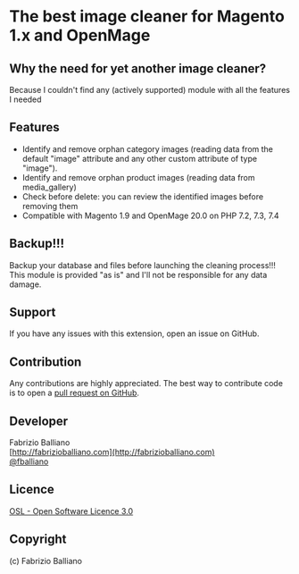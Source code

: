 # The best image cleaner for Magento 1.x and OpenMage

Why the need for yet another image cleaner?
---------
Because I couldn't find any (actively supported) module with all the features I needed

Features
---------
- Identify and remove orphan category images (reading data from the default "image" attribute and any other custom attribute of type "image").
- Identify and remove orphan product images (reading data from media_gallery)
- Check before delete: you can review the identified images before removing them
- Compatible with Magento 1.9 and OpenMage 20.0 on PHP 7.2, 7.3, 7.4

Backup!!!
---------
Backup your database and files before launching the cleaning process!!!
This module is provided "as is" and I'll not be responsible for any data damage.

Support
-------
If you have any issues with this extension, open an issue on GitHub.

Contribution
------------
Any contributions are highly appreciated. The best way to contribute code is to open a
[pull request on GitHub](https://help.github.com/articles/using-pull-requests).

Developer
---------
Fabrizio Balliano  
[http://fabrizioballiano.com](http://fabrizioballiano.com)  
[@fballiano](https://twitter.com/fballiano)

Licence
-------
[OSL - Open Software Licence 3.0](http://opensource.org/licenses/osl-3.0.php)

Copyright
---------
(c) Fabrizio Balliano
